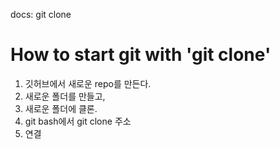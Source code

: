 docs: git clone

# How to start git with 'git clone'

1. 깃허브에서 새로운 repo를 만든다.
2. 새로운 폴더를 만들고,
3. 새로운 폴더에 클론.
4. git bash에서 git clone 주소
5. 연결

